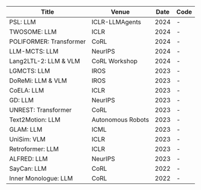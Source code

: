 | Title                                                                 | Venue                  | Date | Code |
|------------------------------------------------------------------------|------------------------|------|------|
| PSL: LLM                                                             | ICLR-LLMAgents         | 2024 | -    |
| TWOSOME: LLM                                                         | ICLR                   | 2024 | -    |
| POLIFORMER: Transformer                                              | CoRL                   | 2024 | -    |
| LLM-MCTS: LLM                                                        | NeurIPS                | 2024 | -    |
| Lang2LTL-2: LLM & VLM                                                | CoRL Workshop          | 2024 | -    |
| LGMCTS: LLM                                                          | IROS                   | 2023 | -    |
| DoReMi: LLM & VLM                                                    | IROS                   | 2023 | -    |
| CoELA: LLM                                                           | ICLR                   | 2023 | -    |
| GD: LLM                                                              | NeurIPS                | 2023 | -    |
| UNREST: Transformer                                                  | CoRL                   | 2023 | -    |
| Text2Motion: LLM                                                     | Autonomous Robots      | 2023 | -    |
| GLAM: LLM                                                            | ICML                   | 2023 | -    |
| UniSim: VLM                                                          | ICLR                   | 2023 | -    |
| Retroformer: LLM                                                     | ICLR                   | 2023 | -    |
| ALFRED: LLM                                                          | NeurIPS                | 2023 | -    |
| SayCan: LLM                                                          | CoRL                   | 2022 | -    |
| Inner Monologue: LLM                                                 | CoRL                   | 2022 | -    |
